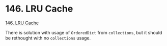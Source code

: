 # 146. LRU Cache

[146. LRU Cache](https://leetcode.com/problems/lru-cache/)

There is solution with usage of `OrderedDict` from `collections`, but it should be rethought with no `collections` usage.